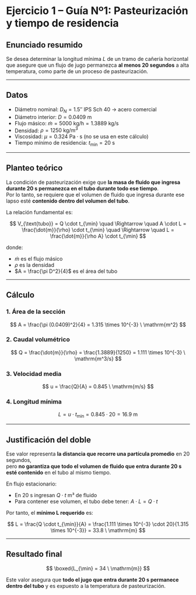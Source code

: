 # Ejercicio 1 – Guía Nº1: Pasteurización y tiempo de residencia

## Enunciado resumido

Se desea determinar la longitud mínima $L$ de un tramo de cañería horizontal que asegure que un flujo de jugo permanezca **al menos 20 segundos** a alta temperatura, como parte de un proceso de pasteurización.

---

## Datos

- Diámetro nominal: $D_N = 1.5''$ IPS Sch 40 → acero comercial  
- Diámetro interior: $D = 0.0409 \ \mathrm{m}$  
- Flujo másico: $\dot{m} = 5000 \ \mathrm{kg/h} = 1.3889 \ \mathrm{kg/s}$  
- Densidad: $\rho = 1250 \ \mathrm{kg/m^3}$  
- Viscosidad: $\mu = 0.324 \ \mathrm{Pa \cdot s}$ (no se usa en este cálculo)  
- Tiempo mínimo de residencia: $t_{\min} = 20 \ \mathrm{s}$

---

## Planteo teórico

La condición de pasteurización exige que **la masa de fluido que ingresa durante 20 s permanezca en el tubo durante todo ese tiempo**.  
Por lo tanto, se requiere que el volumen de fluido que ingresa durante ese lapso esté **contenido dentro del volumen del tubo**.

La relación fundamental es:

$$
V_{\text{tubo}} = Q \cdot t_{\min}
\quad \Rightarrow \quad
A \cdot L = \frac{\dot{m}}{\rho} \cdot t_{\min}
\quad \Rightarrow \quad
L = \frac{\dot{m}}{\rho A} \cdot t_{\min}
$$

donde:

- $\dot{m}$ es el flujo másico  
- $\rho$ es la densidad  
- $A = \frac{\pi D^2}{4}$ es el área del tubo  

---

## Cálculo

### 1. Área de la sección

$$
A = \frac{\pi (0.0409)^2}{4} = 1.315 \times 10^{-3} \ \mathrm{m^2}
$$

### 2. Caudal volumétrico

$$
Q = \frac{\dot{m}}{\rho} = \frac{1.3889}{1250} = 1.111 \times 10^{-3} \ \mathrm{m^3/s}
$$

### 3. Velocidad media

$$
u = \frac{Q}{A} = 0.845 \ \mathrm{m/s}
$$

### 4. Longitud mínima

$$
L = u \cdot t_{\min} = 0.845 \cdot 20 = 16.9 \ \mathrm{m}
$$

---

## Justificación del doble

Ese valor representa **la distancia que recorre una partícula promedio** en 20 segundos,  
pero **no garantiza que todo el volumen de fluido que entra durante 20 s esté contenido** en el tubo al mismo tiempo.

En flujo estacionario:

- En 20 s ingresan $Q \cdot t$ m³ de fluido  
- Para contener ese volumen, el tubo debe tener: $A \cdot L = Q \cdot t$

Por tanto, el **mínimo L requerido** es:

$$
L = \frac{Q \cdot t_{\min}}{A} = \frac{1.111 \times 10^{-3} \cdot 20}{1.315 \times 10^{-3}} = 33.8 \ \mathrm{m}
$$

---

## Resultado final

$$
\boxed{L_{\min} = 34 \ \mathrm{m}}
$$

Este valor asegura que **todo el jugo que entra durante 20 s permanece dentro del tubo** y es expuesto a la temperatura de pasteurización.
